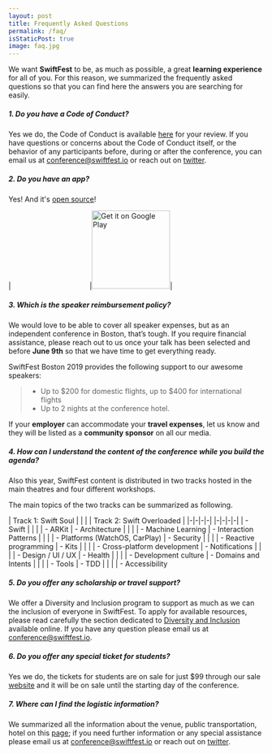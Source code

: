 ```yaml
---
layout: post
title: Frequently Asked Questions
permalink: /faq/
isStaticPost: true
image: faq.jpg
---
```


We want **SwiftFest** to be, as much as possible, a great **learning experience** for all of you. For this reason, we summarized the frequently asked questions so that you can find here the answers you are searching for easily.

##### 1. Do you have a Code of Conduct?

Yes we do, the Code of Conduct is available [here](/code-of-conduct/) for your review. If you have questions or concerns about the Code of Conduct itself, or the behavior of any participants before, during or after the conference, you can email us at [conference@swiftfest.io](mailto:conference@swiftfest.io) or reach out on [twitter](https://twitter.com/theSwiftFest).

##### 2. Do you have an app?

Yes! And it's [open source](https://github.com/swiftfest/)!

|<a href="https://itunes.apple.com/us/app/swiftfest/id1393717873?mt=8" style="display:inline-block;overflow:hidden;background:url(https://linkmaker.itunes.apple.com/assets/shared/badges/en-us/appstore-lrg.svg) no-repeat;width:135px;height:40px;background-size:contain;margin:10px"></a>|<a href='https://play.google.com/store/apps/details?id=io.swiftfest.www.swiftfest&hl=en_US&pcampaignid=MKT-Other-global-all-co-prtnr-py-PartBadge-Mar2515-1'><img alt='Get it on Google Play' width='154' src='https://play.google.com/intl/en_us/badges/images/generic/en_badge_web_generic.png'/></a>|

##### 3. Which is the speaker reimbursement policy?

We would love to be able to cover all speaker expenses, but as an independent conference in Boston, that’s tough. If you require financial assistance, please reach out to us once your talk has been selected and before **June 9th** so that we have time to get everything ready.

SwiftFest Boston 2019 provides the following support to our awesome speakers:

> - Up to $200 for domestic flights, up to $400 for international flights
> - Up to 2 nights at the conference hotel.

If your **employer** can accommodate your **travel expenses**, let us know and they will be listed as a **community sponsor** on all our media.

##### 4. How can I understand the content of the conference while you build the agenda?

Also this year, SwiftFest content is distributed in two tracks hosted in the main theatres and four different workshops.

The main topics of the two tracks can be summarized as following.

| Track 1: Swift Soul | | | | Track 2: Swift Overloaded |
|-|-|-|-|
|-|-|-|-|
| - Swift | | | | - ARKit
| - Architecture | | | | - Machine Learning
| - Interaction Patterns | | | | - Platforms (WatchOS, CarPlay)
| - Security | | | | - Reactive programming
| - Kits | | | | - Cross-platform development
| - Notifications | | | | - Design / UI / UX
| - Health | | | | - Development culture
| - Domains and Intents | | | | - Tools
| - TDD | | | | - Accessibility

##### 5. Do you offer any scholarship or travel support?

We offer a Diversity and Inclusion program to support as much as we can the inclusion of everyone in SwiftFest. To apply for available resources, please read carefully the section dedicated to [Diversity and Inclusion](/diversity-inclusion/) available online. If you have any question please email us at [conference@swiftfest.io](mailto:conference@swiftfest.io).

##### 6. Do you offer any special ticket for students?
Yes we do, the tickets for students are on sale for just $99 through our sale [website](https://www.eventbrite.com/e/swiftfest-2019-tickets-56501408233#tickets) and it will be on sale until the starting day of the conference.

##### 7. Where can I find the logistic information?

We summarized all the information about the venue, public transportation, hotel on this [page](/logistics/); if you need further information or any special assistance please email us at [conference@swiftfest.io](mailto:conference@swiftfest.io) or reach out on [twitter](https://twitter.com/theSwiftFest).